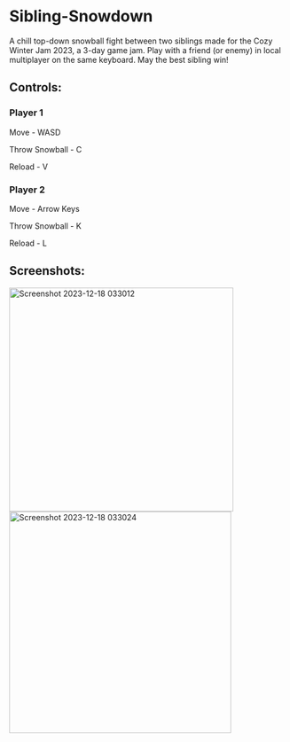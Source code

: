 # Sibling-Snowdown
A chill top-down snowball fight between two siblings made for the Cozy Winter Jam 2023, a 3-day game jam. 
Play with a friend (or enemy) in local multiplayer on the same keyboard. May the best sibling win! 

## Controls: 

### Player 1

Move - WASD 

Throw Snowball - C 

Reload - V 

### Player 2

Move - Arrow Keys

Throw Snowball - K 

Reload - L

## Screenshots: 

<img src="https://github.com/Seydus/Sibling-Snowdown/assets/36193712/a2f26999-1daa-4a69-b06a-b3863740cf17" alt="Screenshot 2023-12-18 033012" width="404">

<img src="https://github.com/Seydus/Sibling-Snowdown/assets/36193712/5062ffe6-8da5-4da8-9d69-07d689e214db" alt="Screenshot 2023-12-18 033024" width="400">

